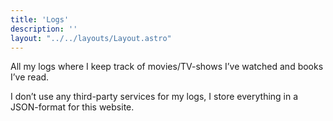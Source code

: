 ```yaml
---
title: 'Logs'
description: ''
layout: "../../layouts/Layout.astro"
---
```

All my logs where I keep track of movies/TV-shows I’ve watched and books I’ve read.



I don’t use any third-party services for my logs, I store everything in a JSON-format for this website.